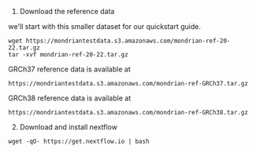 
1. Download the reference data

we'll start with this smaller dataset for our quickstart guide. 
```
wget https://mondriantestdata.s3.amazonaws.com/mondrian-ref-20-22.tar.gz
tar -xvf mondrian-ref-20-22.tar.gz
```

GRCh37 reference data is available at
```
https://mondriantestdata.s3.amazonaws.com/mondrian-ref-GRCh37.tar.gz
```
GRCh38 reference data is available at
```
https://mondriantestdata.s3.amazonaws.com/mondrian-ref-GRCh38.tar.gz
```

2. Download and install nextflow

```
wget -qO- https://get.nextflow.io | bash
```
